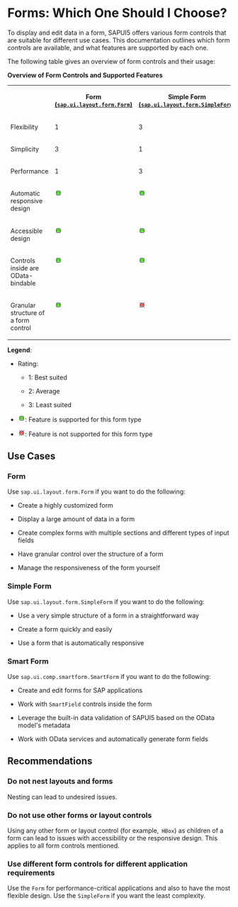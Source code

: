 <!-- loiod1d8eb099d714566becf0af75697d073 -->

# Forms: Which One Should I Choose?

To display and edit data in a form, SAPUI5 offers various form controls that are suitable for different use cases. This documentation outlines which form controls are available, and what features are supported by each one.

The following table gives an overview of form controls and their usage:

**Overview of Form Controls and Supported Features**


<table>
<tr>
<th valign="top">



</th>
<th valign="top">

Form [\(`sap.ui.layout.form.Form`\)](https://ui5.sap.com/#/api/sap.ui.layout.form.Form) 

</th>
<th valign="top">

Simple Form [\(`sap.ui.layout.form.SimpleForm`\)](https://ui5.sap.com/#/api/sap.ui.layout.form.SimpleForm) 

</th>
<th valign="top">

Smart Form [\(`sap.ui.comp.smartform.SmartForm`\)](https://ui5.sap.com/#/api/sap.ui.comp.smartform.SmartForm) 

</th>
</tr>
<tr>
<td valign="top">

Flexibility

</td>
<td valign="top">

1

</td>
<td valign="top">

3

</td>
<td valign="top">

2

</td>
</tr>
<tr>
<td valign="top">

Simplicity

</td>
<td valign="top">

3

</td>
<td valign="top">

1

</td>
<td valign="top">

2

</td>
</tr>
<tr>
<td valign="top">

Performance

</td>
<td valign="top">

1

</td>
<td valign="top">

3

</td>
<td valign="top">

2

</td>
</tr>
<tr>
<td valign="top">

Automatic responsive design

</td>
<td valign="top">

![Yes](../02_Read-Me-First/images/Green_Led_3cb17ee.gif)

</td>
<td valign="top">

![Yes](../02_Read-Me-First/images/Green_Led_3cb17ee.gif)

</td>
<td valign="top">

![Yes](../02_Read-Me-First/images/Green_Led_3cb17ee.gif)

</td>
</tr>
<tr>
<td valign="top">

Accessible design

</td>
<td valign="top">

![Yes](../02_Read-Me-First/images/Green_Led_3cb17ee.gif)

</td>
<td valign="top">

![Yes](../02_Read-Me-First/images/Green_Led_3cb17ee.gif)

</td>
<td valign="top">

![Yes](../02_Read-Me-First/images/Green_Led_3cb17ee.gif)

</td>
</tr>
<tr>
<td valign="top">

Controls inside are OData-bindable

</td>
<td valign="top">

![Yes](../02_Read-Me-First/images/Green_Led_3cb17ee.gif)

</td>
<td valign="top">

![Yes](../02_Read-Me-First/images/Green_Led_3cb17ee.gif)

</td>
<td valign="top">

![Yes](../02_Read-Me-First/images/Green_Led_3cb17ee.gif)

</td>
</tr>
<tr>
<td valign="top">

Granular structure of a form control

</td>
<td valign="top">

![Yes](../02_Read-Me-First/images/Green_Led_3cb17ee.gif)

</td>
<td valign="top">

![No](../02_Read-Me-First/images/Red_Led_5befb5a.gif)

</td>
<td valign="top">

![Yes](../02_Read-Me-First/images/Green_Led_3cb17ee.gif)

</td>
</tr>
</table>

**Legend**:

-   Rating:

    -   1: Best suited

    -   2: Average

    -   3: Least suited


-   ![Yes](../02_Read-Me-First/images/Green_Led_3cb17ee.gif): Feature is supported for this form type

-   ![No](../02_Read-Me-First/images/Red_Led_5befb5a.gif): Feature is not supported for this form type




<a name="loiod1d8eb099d714566becf0af75697d073__section_ohd_n2p_dzb"/>

## Use Cases



### Form

Use `sap.ui.layout.form.Form` if you want to do the following:

-   Create a highly customized form

-   Display a large amount of data in a form

-   Create complex forms with multiple sections and different types of input fields

-   Have granular control over the structure of a form

-   Manage the responsiveness of the form yourself




### Simple Form

Use `sap.ui.layout.form.SimpleForm` if you want to do the following:

-   Use a very simple structure of a form in a straightforward way

-   Create a form quickly and easily

-   Use a form that is automatically responsive




### Smart Form

Use `sap.ui.comp.smartform.SmartForm` if you want to do the following:

-   Create and edit forms for SAP applications

-   Work with `SmartField` controls inside the form

-   Leverage the built-in data validation of SAPUI5 based on the OData model's metadata

-   Work with OData services and automatically generate form fields




<a name="loiod1d8eb099d714566becf0af75697d073__section_vtp_3xq_dzb"/>

## Recommendations



### Do not nest layouts and forms

Nesting can lead to undesired issues.



### Do not use other forms or layout controls

Using any other form or layout control \(for example,  `HBox`\) as children of a form can lead to issues with accessibility or the responsive design. This applies to all form controls mentioned.



### Use different form controls for different application requirements

Use the `Form` for performance-critical applications and also to have the most flexible design. Use the `SimpleForm` if you want the least complexity.

